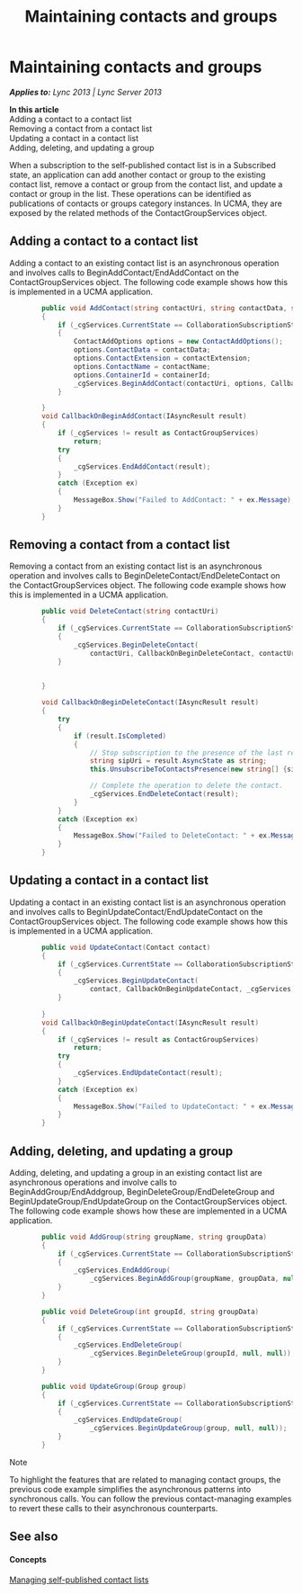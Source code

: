 ﻿---
title: Maintaining contacts and groups
TOCTitle: Maintaining contacts and groups
ms:assetid: 9233ed77-bebb-4ad4-aa9e-c19eb752d186
ms:mtpsurl: https://msdn.microsoft.com/en-us/library/Dn454634(v=office.15)
ms:contentKeyID: 57092876
ms.date: 07/24/2014
mtps_version: v=office.15
dev_langs:
- csharp
---

# Maintaining contacts and groups


_**Applies to:** Lync 2013 | Lync Server 2013_

**In this article**  
Adding a contact to a contact list  
Removing a contact from a contact list  
Updating a contact in a contact list  
Adding, deleting, and updating a group  

When a subscription to the self-published contact list is in a Subscribed state, an application can add another contact or group to the existing contact list, remove a contact or group from the contact list, and update a contact or group in the list. These operations can be identified as publications of contacts or groups category instances. In UCMA, they are exposed by the related methods of the ContactGroupServices object.

## Adding a contact to a contact list

Adding a contact to an existing contact list is an asynchronous operation and involves calls to BeginAddContact/EndAddContact on the ContactGroupServices object. The following code example shows how this is implemented in a UCMA application.

``` csharp
        public void AddContact(string contactUri, string contactData, string contactExtension, string contactName, int containerId)
        {
            if (_cgServices.CurrentState == CollaborationSubscriptionState.Subscribed) 
            {
                ContactAddOptions options = new ContactAddOptions();
                options.ContactData = contactData;
                options.ContactExtension = contactExtension;
                options.ContactName = contactName;
                options.ContainerId = containerId;
                _cgServices.BeginAddContact(contactUri, options, CallbackOnBeginAddContact, _cgServices);
            }

        }
        void CallbackOnBeginAddContact(IAsyncResult result)
        {
            if (_cgServices != result as ContactGroupServices)
                return;
            try
            {
                _cgServices.EndAddContact(result);
            }
            catch (Exception ex)
            {
                MessageBox.Show("Failed to AddContact: " + ex.Message);
            }
        }

```

## Removing a contact from a contact list

Removing a contact from an existing contact list is an asynchronous operation and involves calls to BeginDeleteContact/EndDeleteContact on the ContactGroupServices object. The following code example shows how this is implemented in a UCMA application.

``` csharp
        public void DeleteContact(string contactUri)
        {
            if (_cgServices.CurrentState == CollaborationSubscriptionState.Subscribed)
            {
                _cgServices.BeginDeleteContact(
                    contactUri, CallbackOnBeginDeleteContact, contactUri);
            }

                
        }

        void CallbackOnBeginDeleteContact(IAsyncResult result)
        {
            try
            {
                if (result.IsCompleted)
                {
                    // Stop subscription to the presence of the last removed contact.
                    string sipUri = result.AsyncState as string;
                    this.UnsubscribeToContactsPresence(new string[] {sipUri} );

                    // Complete the operation to delete the contact.
                    _cgServices.EndDeleteContact(result);
                }
            }
            catch (Exception ex)
            {
                MessageBox.Show("Failed to DeleteContact: " + ex.Message);
            }
        }

```

## Updating a contact in a contact list

Updating a contact in an existing contact list is an asynchronous operation and involves calls to BeginUpdateContact/EndUpdateContact on the ContactGroupServices object. The following code example shows how this is implemented in a UCMA application.

``` csharp
        public void UpdateContact(Contact contact)
        {
            if (_cgServices.CurrentState == CollaborationSubscriptionState.Subscribed)
            {
                _cgServices.BeginUpdateContact(
                    contact, CallbackOnBeginUpdateContact, _cgServices);
            }
           
        }
        void CallbackOnBeginUpdateContact(IAsyncResult result)
        {
            if (_cgServices != result as ContactGroupServices)
                return;
            try
            {
                _cgServices.EndUpdateContact(result);
            }
            catch (Exception ex)
            {
                MessageBox.Show("Failed to UpdateContact: " + ex.Message);
            }
        }

```

## Adding, deleting, and updating a group

Adding, deleting, and updating a group in an existing contact list are asynchronous operations and involve calls to BeginAddGroup/EndAddgroup, BeginDeleteGroup/EndDeleteGroup and BeginUpdateGroup/EndUpdateGroup on the ContactGroupServices object. The following code example shows how these are implemented in a UCMA application.

``` csharp
        public void AddGroup(string groupName, string groupData)
        {
            if (_cgServices.CurrentState == CollaborationSubscriptionState.Subscribed)
            {
                _cgServices.EndAddGroup(
                    _cgServices.BeginAddGroup(groupName, groupData, null, null));
            }
        }

        public void DeleteGroup(int groupId, string groupData)
        {
            if (_cgServices.CurrentState == CollaborationSubscriptionState.Subscribed)
            {
                _cgServices.EndDeleteGroup(
                    _cgServices.BeginDeleteGroup(groupId, null, null));
            }
        }

        public void UpdateGroup(Group group)
        {
            if (_cgServices.CurrentState == CollaborationSubscriptionState.Subscribed)
            {
                _cgServices.EndUpdateGroup(
                    _cgServices.BeginUpdateGroup(group, null, null));
            }
        }

```


> [!NOTE]
> <P>To highlight the features that are related to managing contact groups, the previous code example simplifies the asynchronous patterns into synchronous calls. You can follow the previous contact-managing examples to revert these calls to their asynchronous counterparts.</P>



## See also

#### Concepts

[Managing self-published contact lists](managing-self-published-contact-lists.md)

